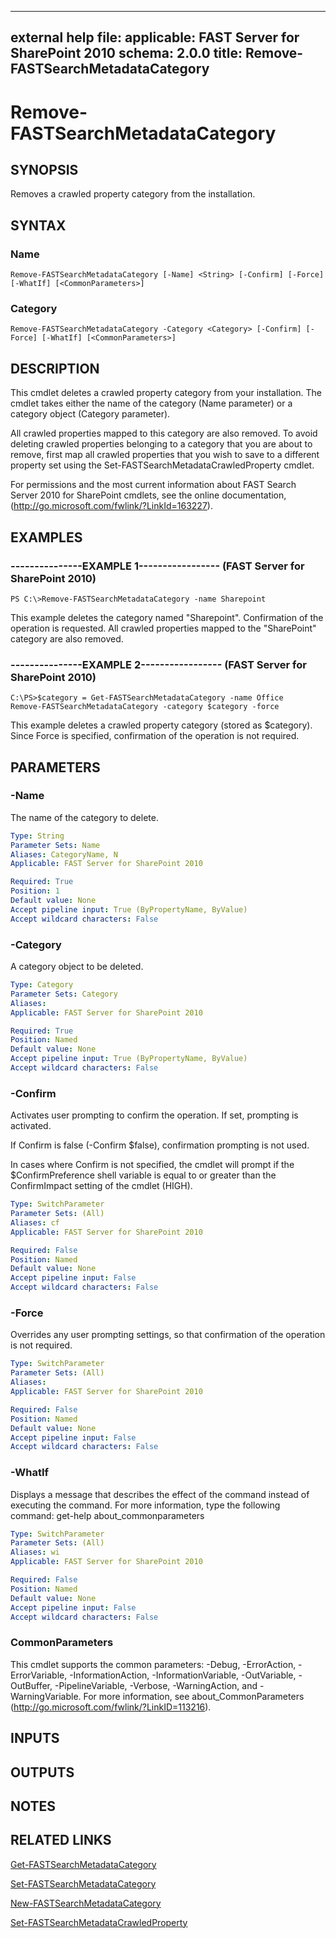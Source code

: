  ---
external help file: 
applicable: FAST Server for SharePoint 2010
schema: 2.0.0
title: Remove-FASTSearchMetadataCategory
---

# Remove-FASTSearchMetadataCategory

## SYNOPSIS
Removes a crawled property category from the installation.

## SYNTAX

### Name
```
Remove-FASTSearchMetadataCategory [-Name] <String> [-Confirm] [-Force] [-WhatIf] [<CommonParameters>]
```

### Category
```
Remove-FASTSearchMetadataCategory -Category <Category> [-Confirm] [-Force] [-WhatIf] [<CommonParameters>]
```

## DESCRIPTION
This cmdlet deletes a crawled property category from your installation.
The cmdlet takes either the name of the category (Name parameter) or a category object (Category parameter).

All crawled properties mapped to this category are also removed.
To avoid deleting crawled properties belonging to a category that you are about to remove, first map all crawled properties that you wish to save to a different property set using the Set-FASTSearchMetadataCrawledProperty cmdlet.

For permissions and the most current information about FAST Search Server 2010 for SharePoint cmdlets, see the online documentation, (http://go.microsoft.com/fwlink/?LinkId=163227).

## EXAMPLES

### ---------------EXAMPLE 1----------------- (FAST Server for SharePoint 2010)
```
PS C:\>Remove-FASTSearchMetadataCategory -name Sharepoint
```

This example deletes the category named "Sharepoint".
Confirmation of the operation is requested.
All crawled properties mapped to the "SharePoint" category are also removed.

### ---------------EXAMPLE 2----------------- (FAST Server for SharePoint 2010)
```
C:\PS>$category = Get-FASTSearchMetadataCategory -name Office
Remove-FASTSearchMetadataCategory -category $category -force
```

This example deletes a crawled property category (stored as $category).
Since Force is specified, confirmation of the operation is not required.

## PARAMETERS

### -Name
The name of the category to delete.

```yaml
Type: String
Parameter Sets: Name
Aliases: CategoryName, N
Applicable: FAST Server for SharePoint 2010

Required: True
Position: 1
Default value: None
Accept pipeline input: True (ByPropertyName, ByValue)
Accept wildcard characters: False
```

### -Category
A category object to be deleted.

```yaml
Type: Category
Parameter Sets: Category
Aliases: 
Applicable: FAST Server for SharePoint 2010

Required: True
Position: Named
Default value: None
Accept pipeline input: True (ByPropertyName, ByValue)
Accept wildcard characters: False
```

### -Confirm
Activates user prompting to confirm the operation.
If set, prompting is activated.

If Confirm is false (-Confirm $false), confirmation prompting is not used.

In cases where Confirm is not specified, the cmdlet will prompt if the $ConfirmPreference shell variable is equal to or greater than the ConfirmImpact setting of the cmdlet (HIGH).

```yaml
Type: SwitchParameter
Parameter Sets: (All)
Aliases: cf
Applicable: FAST Server for SharePoint 2010

Required: False
Position: Named
Default value: None
Accept pipeline input: False
Accept wildcard characters: False
```

### -Force
Overrides any user prompting settings, so that confirmation of the operation is not required.

```yaml
Type: SwitchParameter
Parameter Sets: (All)
Aliases: 
Applicable: FAST Server for SharePoint 2010

Required: False
Position: Named
Default value: None
Accept pipeline input: False
Accept wildcard characters: False
```

### -WhatIf
Displays a message that describes the effect of the command instead of executing the command.
For more information, type the following command: get-help about_commonparameters

```yaml
Type: SwitchParameter
Parameter Sets: (All)
Aliases: wi
Applicable: FAST Server for SharePoint 2010

Required: False
Position: Named
Default value: None
Accept pipeline input: False
Accept wildcard characters: False
```

### CommonParameters
This cmdlet supports the common parameters: -Debug, -ErrorAction, -ErrorVariable, -InformationAction, -InformationVariable, -OutVariable, -OutBuffer, -PipelineVariable, -Verbose, -WarningAction, and -WarningVariable. For more information, see about_CommonParameters (http://go.microsoft.com/fwlink/?LinkID=113216).

## INPUTS

## OUTPUTS

## NOTES

## RELATED LINKS

[Get-FASTSearchMetadataCategory](Get-FASTSearchMetadataCategory.md)

[Set-FASTSearchMetadataCategory](Set-FASTSearchMetadataCategory.md)

[New-FASTSearchMetadataCategory](New-FASTSearchMetadataCategory.md)

[Set-FASTSearchMetadataCrawledProperty](Set-FASTSearchMetadataCrawledProperty.md)

